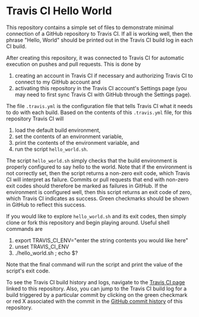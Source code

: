 Travis CI Hello World
=====================

This repository contains a simple set of files to demonstrate minimal connection of a GitHub repository to Travis CI.  If all is working well, then the phrase "Hello, World" should be printed out in the Travis CI build log in each CI build.

After creating this repository, it was connected to Travis CI for automatic execution on pushes and pull requests.  This is done by
1. creating an account in Travis CI if necessary and authorizing Travis CI to connect to my GitHub account and
2. activating this repository in the Travis CI account's Settings page (you may need to first sync Travis CI with GitHub through the Settings page).

The file `.travis.yml` is the configuration file that tells Travis CI what it needs to do with each build.  Based on the contents of this `.travis.yml` file, for this repository Travis CI will
1. load the default build environment,
2. set the contents of an environment variable,
3. print the contents of the environment variable, and
4. run the script `hello_world.sh`.

The script `hello_world.sh` simply checks that the build environment is properly configured to say hello to the world.  Note that if the environment is not correctly set, then the script returns a non-zero exit code, which Travis CI will interpret as failure.  Commits or pull requests that end with non-zero exit codes should therefore be marked as failures in GitHub.  If the environment is configured well, then this script returns an exit code of zero, which Travis CI indicates as success.  Green checkmarks should be shown in GitHub to reflect this success.

If you would like to explore `hello_world.sh` and its exit codes, then simply clone or fork this repository and begin playing around.  Useful shell commands are
1. export TRAVIS_CI_ENV="enter the string contents you would like here"
2. unset TRAVIS_CI_ENV
3. ./hello_world.sh ; echo $?

Note that the final command will run the script and print the value of the script's exit code.

To see the Travis CI build history and logs, navigate to the [Travis CI page](https://travis-ci.org/jrdoneal/CI_HelloWorld) linked to this repository.  Also, you can jump to the Travis CI build log for a build triggered by a particular commit by clicking on the green checkmark or red X associated with the commit in the [GitHub commit history](https://github.com/jrdoneal/CI_HelloWorld/commits/master) of this repository.

